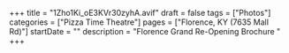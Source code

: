 +++
title = "1Zho1Ki_oE3KVr30zyhA.avif"
draft = false
tags = ["Photos"]
categories = ["Pizza Time Theatre"]
pages = ["Florence, KY (7635 Mall Rd)"]
startDate = ""
description = "Florence Grand Re-Opening Brochure "
+++
